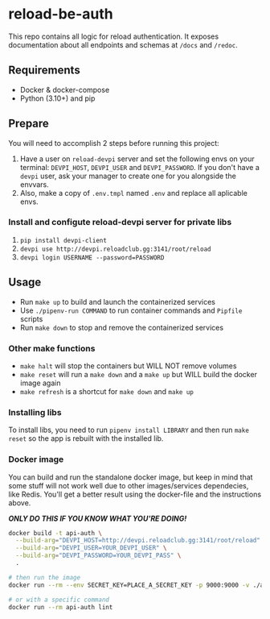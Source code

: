# reload-be-auth

This repo contains all logic for reload authentication. It exposes documentation about all endpoints and schemas at `/docs` and `/redoc`.

## Requirements

- Docker & docker-compose
- Python (3.10+) and pip

## Prepare

You will need to accomplish 2 steps before running this project:

1. Have a user on `reload-devpi` server and set the following envs on your terminal: `DEVPI_HOST`, `DEVPI_USER` and `DEVPI_PASSWORD`. If you don't have a `devpi` user, ask your manager to create one for you alongside the envvars.
2. Also, make a copy of `.env.tmpl` named `.env` and replace all aplicable envs.

### Install and configute reload-devpi server for private libs

1. `pip install devpi-client`
2. `devpi use http://devpi.reloadclub.gg:3141/root/reload`
3. `devpi login USERNAME --password=PASSWORD`

## Usage

- Run `make up` to build and launch the containerized services
- Use `./pipenv-run COMMAND` to run container commands and `Pipfile` scripts
- Run `make down` to stop and remove the containerized services

### Other make functions

- `make halt` will stop the containers but WILL NOT remove volumes
- `make reset` will run a `make down` and a `make up` but WILL build the docker image again
- `make refresh` is a shortcut for `make down` and `make up`

### Installing libs

To install libs, you need to run `pipenv install LIBRARY` and then run `make reset` so the app is rebuilt with the installed lib.

### Docker image

You can build and run the standalone docker image, but keep in mind that some stuff will not work well due to other images/services dependecies, like Redis. You'll get a better result using the docker-file and the instructions above.

**_ONLY DO THIS IF YOU KNOW WHAT YOU'RE DOING!_**

```bash
docker build -t api-auth \
  --build-arg="DEVPI_HOST=http://devpi.reloadclub.gg:3141/root/reload" \
  --build-arg="DEVPI_USER=YOUR_DEVPI_USER" \
  --build-arg="DEVPI_PASSWORD=YOUR_DEVPI_PASS" \
  .

# then run the image
docker run --rm --env SECRET_KEY=PLACE_A_SECRET_KEY -p 9000:9000 -v ./app:/project/app api-auth

# or with a specific command
docker run --rm api-auth lint
```
